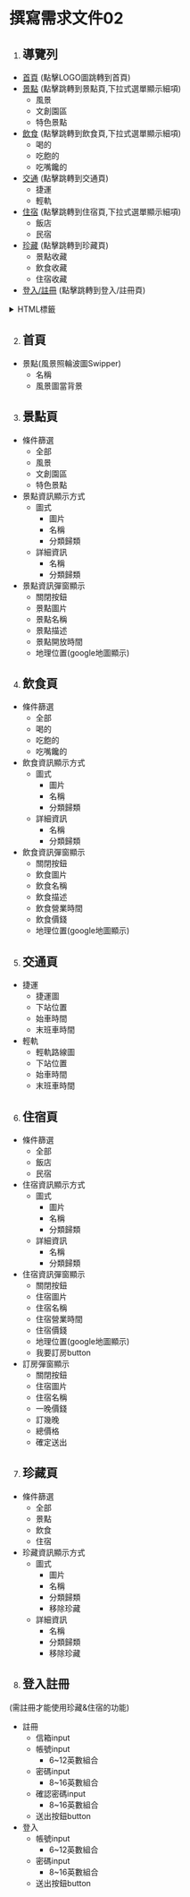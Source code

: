 # 撰寫需求文件02

1. ## 導覽列
- [首頁](#首頁) (點擊LOGO圖跳轉到首頁)
- [景點](#景點頁) (點擊跳轉到景點頁,下拉式選單顯示細項)
    - 風景
    - 文創園區
    - 特色景點
- [飲食](#飲食頁) (點擊跳轉到飲食頁,下拉式選單顯示細項) 
    - 喝的
    - 吃飽的
    - 吃嘴饞的
- [交通](#交通頁) (點擊跳轉到交通頁)
    - 捷運
    - 輕軌
- [住宿](#住宿頁) (點擊跳轉到住宿頁,下拉式選單顯示細項)
    - 飯店
    - 民宿
- [珍藏](#珍藏頁) (點擊跳轉到珍藏頁)
    - 景點收藏
    - 飲食收藏
    - 住宿收藏
- [登入/註冊](#登入註冊) (點擊跳轉到登入/註冊頁)
<details>
    <summary>HTML標籤</summary>
    
    <img>LOGO</img>
    <ul>
        <li>
            <a>景點</a>
            <ul>
                <li>
                    <a>風景</a>
                </li>
                <li>
                    <a>文創園區</a>
                </li>
                <li>
                    <a>特色景點</a>
                </li>
            </ul>
        </li>
        <li>
            <a>飲食</a>
            <ul>
                <li>
                    <a>喝的</a>
                </li>
                <li>
                    <a>吃飽的</a>
                </li>
                <li>
                    <a>吃嘴饞的</a>
                </li>
            </ul>
        </li>
        <li>
            <a>交通</a>
            <ul>
                <li>
                    <a>捷運</a>
                </li>
                <li>
                    <a>輕軌</a>
                </li>
            </ul>
        </li>
        <li>
            <a>住宿</a>
            <ul>
                <li>
                    <a>風景</a>
                </li>
                <li>
                    <a>文創園區</a>
                </li>
                <li>
                    <a>特色景點</a>
                </li>
            </ul>
        </li>
        <li>
            <a>珍藏</a>
            <ul>
                <li>
                    <a>景點收藏</a>
                </li>
                <li>
                    <a>飲食收藏</a>
                </li>
                <li>
                    <a>住宿收藏</a>
                </li>
            </ul>
        </li>
        <li>
            <a>登入/註冊</a>
        </li>
    </ul>
</details>

2. ## 首頁
- 景點(風景照輪波圖Swipper)
    - 名稱
    - 風景圖當背景
   
3. ## 景點頁
- 條件篩選
    - 全部
    - 風景
    - 文創園區
    - 特色景點
- 景點資訊顯示方式
    - 圖式
        - 圖片
        - 名稱
        - 分類歸類
    - 詳細資訊
        - 名稱
        - 分類歸類
- 景點資訊彈窗顯示
    - 關閉按鈕
    - 景點圖片
    - 景點名稱
    - 景點描述
    - 景點開放時間
    - 地理位置(google地圖顯示)

4. ## 飲食頁
- 條件篩選
    - 全部
    - 喝的
    - 吃飽的
    - 吃嘴饞的
- 飲食資訊顯示方式
    - 圖式
        - 圖片
        - 名稱
        - 分類歸類
    - 詳細資訊
        - 名稱
        - 分類歸類
- 飲食資訊彈窗顯示
    - 關閉按鈕
    - 飲食圖片
    - 飲食名稱
    - 飲食描述
    - 飲食營業時間
    - 飲食價錢
    - 地理位置(google地圖顯示)

5. ## 交通頁
- 捷運
    - 捷運圖
    - 下站位置
    - 始車時間
    - 末班車時間
- 輕軌
    - 輕軌路線圖
    - 下站位置 
    - 始車時間
    - 末班車時間

6. ## 住宿頁
- 條件篩選
    - 全部
    - 飯店
    - 民宿
- 住宿資訊顯示方式
    - 圖式
        - 圖片
        - 名稱
        - 分類歸類
    - 詳細資訊
        - 名稱
        - 分類歸類
- 住宿資訊彈窗顯示
    - 關閉按鈕
    - 住宿圖片
    - 住宿名稱
    - 住宿營業時間
    - 住宿價錢
    - 地理位置(google地圖顯示)
    - 我要訂房button
- 訂房彈窗顯示
    - 關閉按鈕
    - 住宿圖片
    - 住宿名稱
    - 一晚價錢
    - 訂幾晚
    - 總價格
    - 確定送出

7. ## 珍藏頁
- 條件篩選
    - 全部
    - 景點
    - 飲食
    - 住宿
- 珍藏資訊顯示方式
    - 圖式
        - 圖片
        - 名稱
        - 分類歸類
        - 移除珍藏
    - 詳細資訊
        - 名稱
        - 分類歸類
        - 移除珍藏

8. ## 登入註冊
(需註冊才能使用珍藏&住宿的功能)
- 註冊
    - 信箱input
    - 帳號input
        - 6~12英數組合
    - 密碼input
        - 8~16英數組合
    - 確認密碼input
        - 8~16英數組合
    - 送出按鈕button
- 登入
    - 帳號input
        - 6~12英數組合
    - 密碼input
        - 8~16英數組合
    - 送出按鈕button